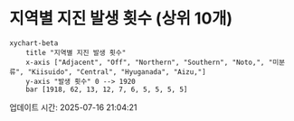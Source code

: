 # 지역별 지진 발생 횟수 (상위 10개)

```mermaid
xychart-beta
    title "지역별 지진 발생 횟수"
    x-axis ["Adjacent", "Off", "Northern", "Southern", "Noto,", "미분류", "Kiisuido", "Central", "Hyuganada", "Aizu,"]
    y-axis "발생 횟수" 0 --> 1920
    bar [1918, 62, 13, 12, 7, 6, 5, 5, 5, 5]
```

업데이트 시간: 2025-07-16 21:04:21
